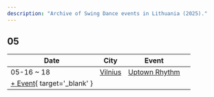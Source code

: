 ```yaml
---
description: "Archive of Swing Dance events in Lithuania (2025)."
---
```


## 05

| Date | City | Event | |
| --- | --- | --- | --- |
| 05-16 ~ 18 | [Vilnius](by_city.md#vilnius) | [Uptown Rhythm](uptown-rhythm-2025.md) |  |
| [+ Event](https://github.com/swingdance/events/issues/new?assignees=&labels=add+event&projects=&template=02-add_entity.yml&title=%5B2025%2Flt%5D%20%3CName%3E&region=lt&province=&city=&org_id=&date_starts=2025-05-&date_ends=2025-05-){ target='_blank' }
